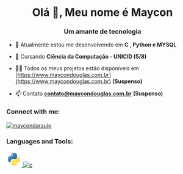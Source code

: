 <h1 align="center">Olá 👋, Meu nome é Maycon</h1>
<h3 align="center">Um amante de tecnologia</h3>

- 🌱 Atualmente estou me desenvolvendo em **C , Python e MYSQL**

- 🏫 Cursando **Ciência da Computação - UNICID (5/8)**

- 👨‍💻 Todos os meus projetos estão disponíveis em [https://www.maycondouglas.com.br](https://www.maycondouglas.com.br) **(Suspenso)**

- 📫 Contato **contato@maycondouglas.com.br** **(Suspenso)**

<h3 align="left">Connect with me:</h3>
<p align="left">
<a href="https://linkedin.com/in/maycondaraujo" target="blank"><img align="center" src="https://raw.githubusercontent.com/rahuldkjain/github-profile-readme-generator/master/src/images/icons/Social/linked-in-alt.svg" alt="maycondaraujo" height="30" width="40" /></a>
</p>

<h3 align="left">Languages and Tools:</h3>
<p>
  <a href="https://www.python.org" target="_blank" rel="noreferrer"> <img src="https://raw.githubusercontent.com/devicons/devicon/master/icons/python/python-original.svg" alt="python" width="40" height="40"/> </a>
  <a href="https://encrypted-tbn0.gstatic.com/images?q=tbn:ANd9GcTBMfj5kauONkYNIPrTC9dg8W89siqVj5kNDLV8m2hFVg&s" target="_blank" rel="noreferrer"> <img src="https://raw.githubusercontent.com/devicons/devicon/master/icons/python/python-original.svg](https://encrypted-tbn0.gstatic.com/images?q=tbn:ANd9GcTBMfj5kauONkYNIPrTC9dg8W89siqVj5kNDLV8m2hFVg&s)" alt="c" width="40" height="40"/> </a>
</p>
